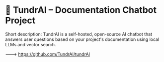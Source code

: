 # 🧊 TundrAI – Documentation Chatbot Project

Short description: TundrAI is a self-hosted, open-source AI chatbot that answers user questions based on your project's documentation using local LLMs and vector search.

---> https://github.com/TundrAI/tundrAI
